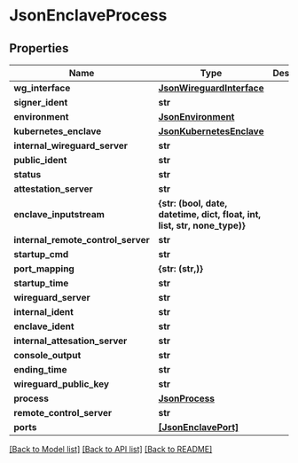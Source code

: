 # JsonEnclaveProcess


## Properties
Name | Type | Description | Notes
------------ | ------------- | ------------- | -------------
**wg_interface** | [**JsonWireguardInterface**](JsonWireguardInterface.md) |  | [optional] 
**signer_ident** | **str** |  | [optional] 
**environment** | [**JsonEnvironment**](JsonEnvironment.md) |  | [optional] 
**kubernetes_enclave** | [**JsonKubernetesEnclave**](JsonKubernetesEnclave.md) |  | [optional] 
**internal_wireguard_server** | **str** |  | [optional] 
**public_ident** | **str** |  | [optional] 
**status** | **str** |  | [optional] 
**attestation_server** | **str** |  | [optional] 
**enclave_inputstream** | **{str: (bool, date, datetime, dict, float, int, list, str, none_type)}** |  | [optional] 
**internal_remote_control_server** | **str** |  | [optional] 
**startup_cmd** | **str** |  | [optional] 
**port_mapping** | **{str: (str,)}** |  | [optional] 
**startup_time** | **str** |  | [optional] 
**wireguard_server** | **str** |  | [optional] 
**internal_ident** | **str** |  | [optional] 
**enclave_ident** | **str** |  | [optional] 
**internal_attesation_server** | **str** |  | [optional] 
**console_output** | **str** |  | [optional] 
**ending_time** | **str** |  | [optional] 
**wireguard_public_key** | **str** |  | [optional] 
**process** | [**JsonProcess**](JsonProcess.md) |  | [optional] 
**remote_control_server** | **str** |  | [optional] 
**ports** | [**[JsonEnclavePort]**](JsonEnclavePort.md) |  | [optional] 

[[Back to Model list]](../README.md#documentation-for-models) [[Back to API list]](../README.md#documentation-for-api-endpoints) [[Back to README]](../README.md)


